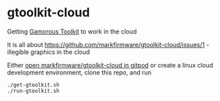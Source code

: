 # gtoolkit-cloud

Getting [Gamorous Toolkit](https://github.com/feenkcom/gtoolkit) to work in the cloud

It is all about https://github.com/markfirmware/gtoolkit-cloud/issues/1 - illegible graphics in the cloud

Either [open markfirmware/gtoolkit-cloud in gitpod](https://gitpod.io#https://github.com/markfirmware/gtoolkit-cloud)
or create a linux cloud development environment, clone this repo, and run

    ./get-gtoolkit.sh
    ./run-gtoolkit.sh